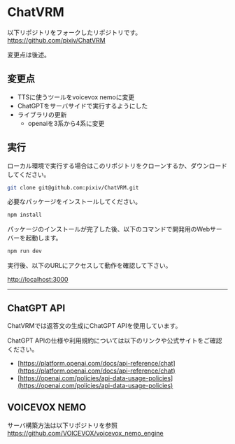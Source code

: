 # ChatVRM

以下リポジトリをフォークしたリポジトリです。  
https://github.com/pixiv/ChatVRM

変更点は後述。

## 変更点
- TTSに使うツールをvoicevox nemoに変更
- ChatGPTをサーバサイドで実行するようにした
- ライブラリの更新
  - openaiを3系から4系に変更

## 実行
ローカル環境で実行する場合はこのリポジトリをクローンするか、ダウンロードしてください。

```bash
git clone git@github.com:pixiv/ChatVRM.git
```

必要なパッケージをインストールしてください。
```bash
npm install
```

パッケージのインストールが完了した後、以下のコマンドで開発用のWebサーバーを起動します。
```bash
npm run dev
```

実行後、以下のURLにアクセスして動作を確認して下さい。

[http://localhost:3000](http://localhost:3000) 


---

## ChatGPT API

ChatVRMでは返答文の生成にChatGPT APIを使用しています。

ChatGPT APIの仕様や利用規約については以下のリンクや公式サイトをご確認ください。

- [https://platform.openai.com/docs/api-reference/chat](https://platform.openai.com/docs/api-reference/chat)
- [https://openai.com/policies/api-data-usage-policies](https://openai.com/policies/api-data-usage-policies)


## VOICEVOX NEMO
サーバ構築方法は以下リポジトリを参照  
https://github.com/VOICEVOX/voicevox_nemo_engine